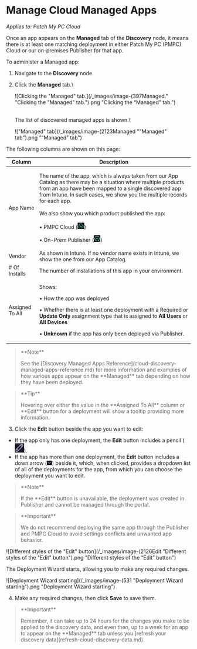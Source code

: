 # Manage Cloud Managed Apps

_Applies to: Patch My PC Cloud_

Once an app appears on the **Managed** tab of the **Discovery** node, it means there is at least one matching deployment in either Patch My PC (PMPC) Cloud or our on-premises Publisher for that app.

To administer a Managed app:

1. Navigate to the **Discovery** node.
2.  Click the **Managed** tab.\


    ![Clicking the "Managed" tab.](/_images/image-(397Managed." "Clicking the \"Managed\" tab.").png "Clicking the “Managed” tab.")

    \
    The list of discovered managed apps is shown.\


    !["Managed" tab](/_images/image-(2123Managed "\"Managed\" tab").png "“Managed” tab")

The following columns are shown on this page:

| Column          | Description                                                                                                                                                                                                                                                                                                                                                                                                                                                                                  |
| --------------- | -------------------------------------------------------------------------------------------------------------------------------------------------------------------------------------------------------------------------------------------------------------------------------------------------------------------------------------------------------------------------------------------------------------------------------------------------------------------------------------------- |
| App Name        | <p>The name of the app, which is always taken from our App Catalog as there may be a situation where multiple products from an app have been mapped to a single discovered app from Intune. In such cases, we show you the multiple records for each app.<br><br>We also show you which product published the app:<br><br>• PMPC Cloud (![](/_images/image-(2124).png))</p><p>• On-Prem Publisher (![](/_images/image-(2125).png))</p> |
| Vendor          | As shown in Intune. If no vendor name exists in Intune, we show the one from our App Catalog.                                                                                                                                                                                                                                                                                                                                                                                                |
| # Of Installs   | The number of installations of this app in your environment.                                                                                                                                                                                                                                                                                                                                                                                                                                 |
| Assigned To All | <p>Shows:</p><p>• How the app was deployed</p><p>• Whether there is at least one deployment with a Required or <strong>Update Only</strong> assignment type that is assigned to <strong>All Users</strong> or <strong>All Devices</strong></p><p>• <strong>Unknown</strong> if the app has only been deployed via Publisher.</p>                                                                                                                                                             |

<blockquote class="wp-block-quote">
<p>**Note**</p>
<p>See the [Discovery Managed Apps Reference](cloud-discovery-managed-apps-reference.md) for more information and examples of how various apps appear on the **Managed** tab depending on how they have been deployed.</p>
</blockquote>

<blockquote class="wp-block-quote">
<p>**Tip**</p>
<p>Hovering over either the value in the **Assigned To All** column or **Edit** button for a deployment will show a tooltip providing more information.</p>
</blockquote>

3. Click the **Edit** button beside the app you want to edit:

* If the app only has one deployment, the **Edit** button includes a pencil (![](/_images/image-(528).png)).
* If the app has more than one deployment, the **Edit** button includes a down arrow (![](/_images/image-(529).png)) beside it, which, when clicked, provides a dropdown list of all of the deployments for the app, from which you can choose the deployment you want to edit.

<blockquote class="wp-block-quote">
<p>**Note**</p>
<p>If the **Edit** button is unavailable, the deployment was created in Publisher and cannot be managed through the portal.</p>
</blockquote>

<blockquote class="wp-block-quote">
<p>**Important**</p>
<p>We do not recommend deploying the same app through the Publisher and PMPC Cloud to avoid settings conflicts and unwanted app behavior.</p>
</blockquote>

![Different styles of the "Edit" button](/_images/image-(2126Edit "Different styles of the \"Edit\" button").png "Different styles of the “Edit” button")

The Deployment Wizard starts, allowing you to make any required changes.

![Deployment Wizard starting](/_images/image-(531 "Deployment Wizard starting").png "Deployment Wizard starting")

4. Make any required changes, then click **Save** to save them.

<blockquote class="wp-block-quote">
<p>**Important**</p>
<p>Remember, it can take up to 24 hours for the changes you make to be applied to the discovery data, and even then, up to a week for an app to appear on the **Managed** tab unless you [refresh your discovery data](refresh-cloud-discovery-data.md).</p>
</blockquote>